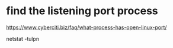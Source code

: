 # find the listening port process  

https://www.cyberciti.biz/faq/what-process-has-open-linux-port/

netstat -tulpn
